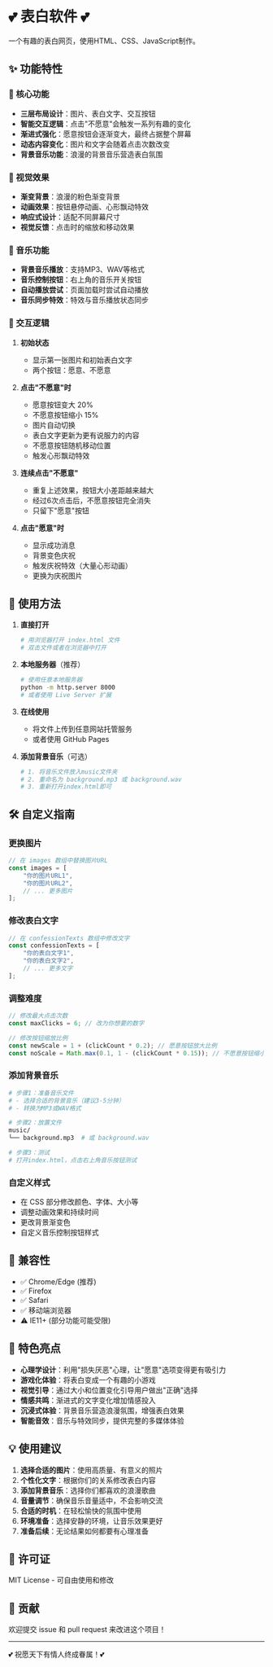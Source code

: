 # 💕 表白软件 💕

一个有趣的表白网页，使用HTML、CSS、JavaScript制作。

## ✨ 功能特性

### 🎯 核心功能
- **三层布局设计**：图片、表白文字、交互按钮
- **智能交互逻辑**：点击"不愿意"会触发一系列有趣的变化
- **渐进式强化**：愿意按钮会逐渐变大，最终占据整个屏幕
- **动态内容变化**：图片和文字会随着点击次数改变
- **背景音乐功能**：浪漫的背景音乐营造表白氛围

### 🎨 视觉效果
- **渐变背景**：浪漫的粉色渐变背景
- **动画效果**：按钮悬停动画、心形飘动特效
- **响应式设计**：适配不同屏幕尺寸
- **视觉反馈**：点击时的缩放和移动效果

### 🎵 音乐功能
- **背景音乐播放**：支持MP3、WAV等格式
- **音乐控制按钮**：右上角的音乐开关按钮
- **自动播放尝试**：页面加载时尝试自动播放
- **音乐同步特效**：特效与音乐播放状态同步

### 🎪 交互逻辑

1. **初始状态**
   - 显示第一张图片和初始表白文字
   - 两个按钮：愿意、不愿意

2. **点击"不愿意"时**
   - 愿意按钮变大 20%
   - 不愿意按钮缩小 15%
   - 图片自动切换
   - 表白文字更新为更有说服力的内容
   - 不愿意按钮随机移动位置
   - 触发心形飘动特效

3. **连续点击"不愿意"**
   - 重复上述效果，按钮大小差距越来越大
   - 经过6次点击后，不愿意按钮完全消失
   - 只留下"愿意"按钮

4. **点击"愿意"时**
   - 显示成功消息
   - 背景变色庆祝
   - 触发庆祝特效（大量心形动画）
   - 更换为庆祝图片

## 🚀 使用方法

1. **直接打开**
   ```bash
   # 用浏览器打开 index.html 文件
   # 双击文件或者在浏览器中打开
   ```

2. **本地服务器**（推荐）
   ```bash
   # 使用任意本地服务器
   python -m http.server 8000
   # 或者使用 Live Server 扩展
   ```

3. **在线使用**
   - 将文件上传到任意网站托管服务
   - 或者使用 GitHub Pages

4. **添加背景音乐**（可选）
   ```bash
   # 1. 将音乐文件放入music文件夹
   # 2. 重命名为 background.mp3 或 background.wav
   # 3. 重新打开index.html即可
   ```

## 🛠️ 自定义指南

### 更换图片
```javascript
// 在 images 数组中替换图片URL
const images = [
    "你的图片URL1",
    "你的图片URL2",
    // ... 更多图片
];
```

### 修改表白文字
```javascript
// 在 confessionTexts 数组中修改文字
const confessionTexts = [
    "你的表白文字1",
    "你的表白文字2", 
    // ... 更多文字
];
```

### 调整难度
```javascript
// 修改最大点击次数
const maxClicks = 6; // 改为你想要的数字

// 修改按钮缩放比例
const newScale = 1 + (clickCount * 0.2); // 愿意按钮放大比例
const noScale = Math.max(0.1, 1 - (clickCount * 0.15)); // 不愿意按钮缩小比例
```

### 添加背景音乐
```bash
# 步骤1：准备音乐文件
# - 选择合适的背景音乐（建议3-5分钟）
# - 转换为MP3或WAV格式

# 步骤2：放置文件
music/
└── background.mp3  # 或 background.wav

# 步骤3：测试
# 打开index.html，点击右上角音乐按钮测试
```

### 自定义样式
- 在 CSS 部分修改颜色、字体、大小等
- 调整动画效果和持续时间
- 更改背景渐变色
- 自定义音乐控制按钮样式

## 📱 兼容性

- ✅ Chrome/Edge (推荐)
- ✅ Firefox
- ✅ Safari
- ✅ 移动端浏览器
- ⚠️ IE11+ (部分功能可能受限)

## 🎉 特色亮点

- **心理学设计**：利用"损失厌恶"心理，让"愿意"选项变得更有吸引力
- **游戏化体验**：将表白变成一个有趣的小游戏
- **视觉引导**：通过大小和位置变化引导用户做出"正确"选择
- **情感共鸣**：渐进式的文字变化增加情感投入
- **沉浸式体验**：背景音乐营造浪漫氛围，增强表白效果
- **智能音效**：音乐与特效同步，提供完整的多媒体体验

## 💡 使用建议

1. **选择合适的图片**：使用高质量、有意义的照片
2. **个性化文字**：根据你们的关系修改表白内容
3. **添加背景音乐**：选择你们都喜欢的浪漫歌曲
4. **音量调节**：确保音乐音量适中，不会影响交流
5. **合适的时机**：在轻松愉快的氛围中使用
6. **环境准备**：选择安静的环境，让音乐效果更好
7. **准备后续**：无论结果如何都要有心理准备

## 📄 许可证

MIT License - 可自由使用和修改

## 🤝 贡献

欢迎提交 issue 和 pull request 来改进这个项目！

---

💕 祝愿天下有情人终成眷属！💕 